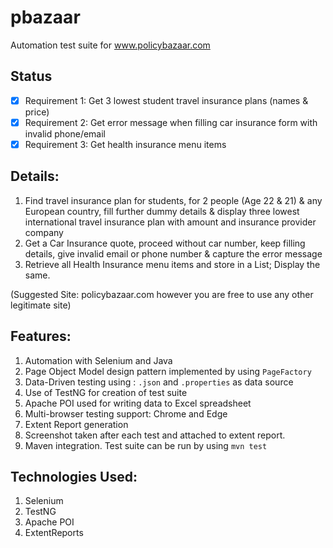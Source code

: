 # pbazaar
Automation test suite for www.policybazaar.com

## Status
- [x] Requirement 1: Get 3 lowest student travel insurance plans (names & price)
- [x] Requirement 2: Get error message when filling car insurance form with invalid phone/email
- [x] Requirement 3: Get health insurance menu items

## Details: 
1. Find travel insurance plan for students, for 2 people (Age 22 & 21) & any European country, fill further dummy details & display three lowest international  travel insurance plan with amount and insurance provider company
2. Get a Car Insurance quote, proceed without  car number, keep filling details, give invalid email or phone number & capture the error message
3.  Retrieve all Health Insurance menu items and store in a List; Display the same.

(Suggested Site: policybazaar.com however you are free to use any other legitimate site)

## Features: 
1. Automation with Selenium and Java
2. Page Object Model design pattern implemented by using `PageFactory`
3. Data-Driven testing using : `.json` and `.properties` as data source
4. Use of TestNG for creation of test suite
5. Apache POI used for writing data to Excel spreadsheet
6. Multi-browser testing support: Chrome and Edge
7. Extent Report generation
8. Screenshot taken after each test and attached to extent report.
9. Maven integration. Test suite can be run by using `mvn test`

## Technologies Used:
1. Selenium
2. TestNG
3. Apache POI
4. ExtentReports

